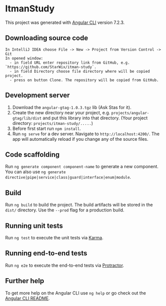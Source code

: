 # ItmanStudy

This project was generated with [Angular CLI](https://github.com/angular/angular-cli) version 7.2.3.

## Downloading source code
    In IntelliJ IDEA choose File -> New -> Project from Version Control -> Git
    In opened window:
      - in field URL enter repository link from GitHub, e.g. `https://github.com/StarWix/itman-study`.
      - in field Directory choose file directory where will be copied project.
      - press on button Clone. The repository will be copied from GitHub.

## Development server

1. Download the `angular-gtag-1.0.3.tgz` lib (Ask Stas for it). 
2. Create the new directory near your project, e.g. `projects/angular-gtag/lib/dist` and put this library into that directory. (Your project directory: `projects/itman-study/.....`)
3. Before first start run `npm install`.
4. Run `ng serve` for a dev server. Navigate to `http://localhost:4200/`. The app will automatically reload if you change any of the source files.

## Code scaffolding

Run `ng generate component component-name` to generate a new component. You can also use `ng generate directive|pipe|service|class|guard|interface|enum|module`.

## Build

Run `ng build` to build the project. The build artifacts will be stored in the `dist/` directory. Use the `--prod` flag for a production build.

## Running unit tests

Run `ng test` to execute the unit tests via [Karma](https://karma-runner.github.io).

## Running end-to-end tests

Run `ng e2e` to execute the end-to-end tests via [Protractor](http://www.protractortest.org/).

## Further help

To get more help on the Angular CLI use `ng help` or go check out the [Angular CLI README](https://github.com/angular/angular-cli/blob/master/README.md).
